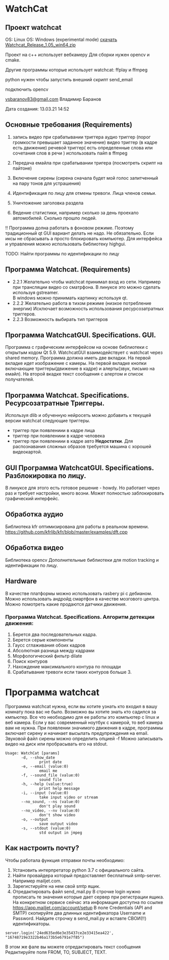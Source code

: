 # WatchCat

## Проект watchcat
OS: Linux
OS: Windows (experimental mode)
[скачать Watchcat_Release_1.05_win64.zip](https://github.com/Kvazikot/WatchCat/tags)

Проект на с++ использует вебкамеру
Для сборки нужен opencv и cmake.

Другие программы которые использует watchcat: ffplay и ffmpeg

python нужен чтобы запустить внешний скрипт send_email

подключить opencv

vsbaranov83@gmail.com Владимир Баранов

Дата создания: 13.03.21 14:52

## Основные требования (Requirements)
1. запись видео при срабатывании триггера
   аудио триггер (порог громкости превышает заданное значение)
   видео триггер (в кадре есть движение)
   речевой триггер( есть определенные слова или сочетания слов в речи )
   использовать пайп в ffmpeg

2. Передача емайла при срабатывании тригера (посмотреть скрипт на пайтоне)

3. Включение сирены (сирена сначала будет мой голос запитченный на пару тонов для устрашения)

4. Идентификация по лицу для отмены тревоги. Лица членов семьи.

5. Уничтожение заголовка раздела 

6. Ведение статистики, например сколько за день проехало автомобилей. Сколько прошло людей.


!! Программа долна работать в фоновом режиме. Поэтому традиционный qt GUI вариант делать не надо.
Не обязательно. Если иксы не сбрасывать а просто блокировать компьютер.
Для интерфейса и управления можно использовать библиотеку highgui.

TODO: Найти программы по идентификации по лицу

## Программа Watchcat. (Requirements)
* 2.2.1 Желательно чтобы watchcat принимал вход из сети. Например при трансляции видео со сматрфона.
        В линуксе это можно сделать используя gstreamer. <br>
        В windows можно принимать картинку используя qt. 
* 2.2.2 Желательно работа в тихом режиме (низкое потребление энергии)
         Исключает возможность использования ресурсозатратных триггеров.
* 2.2.3 Возможность выбирать тип триггеров


## Программа WatchcatGUI. Specifications. GUI.
Программа с графическим интерфейсом на основе библиотеки с открытым кодом Qt 5.9.
WatchcatGUI взаимодействует с watchcat через shared memory.
Программа должна иметь две вкладки. 
На первой вкладке идет изображение с камеры.
На первой вкладке кнопки включающие триггеры(движение в кадре) и алерты(звук, письмо на емайл).
На второй вкадке текст сообщения с алертом и список получателей.

##  Программа Watchcat. Specifications. Ресурсозатратные Триггеры.
Используя dlib и обученную нейросеть можно добавить к текущей версии watchcat следующие триггеры.
* триггер при появлениии в кадре лица
* триггер при появлениии в кадре человека
* триггер при появлениии в кадре авто
<b>Недостатки</b>. Для распознавания сложных образов требуется машина с хорошей видеокартой.

## GUI Программа WatchcatGUI. Specifications. Разблокировка по лицу.
В линуксе для этого есть готовое решение - howdy.
Но работает через раз и требует настройки, много возни. Может полностью заблокировать графический интерфейс.



## Обработка аудио

Библиотека kfr оптимизирована для работы в реальном времени.
https://github.com/kfrlib/kfr/blob/master/examples/dft.cpp

## Обработка видео
Библиотека opencv 
Дополнительные библиотеки для motion tracking и идентификации по лицу.


## Hardware
В качестве платформы можно использовать rasbery pi с дебианом.
Можно использовать андройд смартфон в качестве мозгового центра.
Можно помотреть какие продаются датчики движения.


### Программа Watchcat. Specifications. Алгоритм детекции движения:

1. Берется два последовательных кадра.
2. Берется серые компоненты
3. Гаусс сглаживания обоих кадров
4. Абсолютная разница между кадрами
5. Морфологический фильтр dilate
6. Поиск контуров
7. Нахождение максимального контура по площади
8. Срабатывание тревоги если таких контуров больше 3.

# Программа watchcat

Программа watchcat нужна, если вы хотите узнать кто входил в вашу комнату пока вас не было.
Возможно вы хотите знать кто садился за кмпьютер.
Все что необходимо для ее работы это компьютер с linux и веб камера.
Если у вас современный ноутбук с камерой, то веб камера вам не нужна.
При появлении значимого движения в кадре, программы включает сирену
и начинает высылать предупреждения на email.
Звуковой файл сирены можно определить опцией -f
Можно записывать видео на диск или пробрасывать его на stdout.
 
```
Usage: WatchCat [params]  
       -d, --show_date
               print date
       -e, --email (value:0)
               email me
       -f, --sound_file (value:0)
               sound file
       -h, --help (value:true)
               print help message
       -i, --input (value:0)
               take input video or stream
       --no_sound, --ns (value:0)
               don't play sound
       --no_video, --nv (value:0)
               don't show video
       -o, --output
               save output video
       -s, --stdout (value:0)
               std output in jmpeg
```
## Как настроить почту?
Чтобы работала функция отправки почты необходимо: 
1. Установить интерпретатор python 3.7 с официального сайта.
2. Найти провайдера который предоставляет бесплатный smtp-server. Например mailjet.com.
3. Зарегистируйте на нем свой smtp ящик.
4. Отредактировать файл send_mail.py
В строчке login нужно прописать те значения которые дает сервер при регистрации ящика.
На конкретном сервисе сейчас эта информация доступна по ссылке https://app.mailjet.com/account/setup
В поле Credentials (API and SMTP) скопируйте два длинных идентификатора Username и Password.
Найдите строчку в send_mail.py и вставте СВОИ(!!) идентификаторы.
```
server.login('24ed635ed6e3e35437ce2e33415ea422', "16748719e3322b46a173b5e6791e7f85")
```
В этом же фале вы можете отредактировать текст сообщения
Редактируйте поля FROM, TO, SUBJECT, TEXT.

